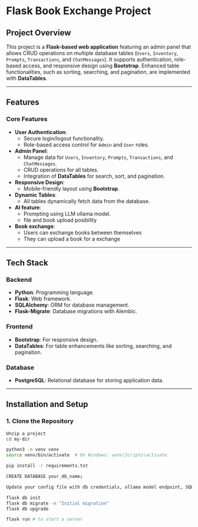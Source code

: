 # Flask Book Exchange Project

## Project Overview

This project is a **Flask-based web application** featuring an admin panel that allows CRUD operations on multiple database tables (`Users`, `Inventory`, `Prompts`, `Transactions`, and `ChatMessages`). It supports authentication, role-based access, and responsive design using **Bootstrap**. Enhanced table functionalities, such as sorting, searching, and pagination, are implemented with **DataTables**.

---

## Features

### Core Features
- **User Authentication**:
  - Secure login/logout functionality.
  - Role-based access control for `Admin` and `User` roles.
- **Admin Panel**:
  - Manage data for `Users`, `Inventory`, `Prompts`, `Transactions`, and `ChatMessages`.
  - CRUD operations for all tables.
  - Integration of **DataTables** for search, sort, and pagination.
- **Responsive Design**:
  - Mobile-friendly layout using **Bootstrap**.
- **Dynamic Tables**:
  - All tables dynamically fetch data from the database.
- **AI feature**:
  - Prompting using LLM ollama model.
  - file and book upload posibility
- **Book exchange**:
  - Users can exchange books between themselves
  - They can upload a book for a exchange  

---

## Tech Stack

### Backend
- **Python**: Programming language.
- **Flask**: Web framework.
- **SQLAlchemy**: ORM for database management.
- **Flask-Migrate**: Database migrations with Alembic.

### Frontend
- **Bootstrap**: For responsive design.
- **DataTables**: For table enhancements like sorting, searching, and pagination.

### Database
- **PostgreSQL**: Relational database for storing application data.

---

## Installation and Setup

### 1. Clone the Repository

```bash
Unzip a project
cd my-dir

python3 -m venv venv
source venv/bin/activate  # On Windows: venv\Scripts\activate

pip install -r requirements.txt

CREATE DATABASE your_db_name;

Update your config file with db credentials, ollama model endpoint, SQLALCHEMY_DATABASE_URI.

flask db init
flask db migrate -m "Initial migration"
flask db upgrade

flask run # to start a server
